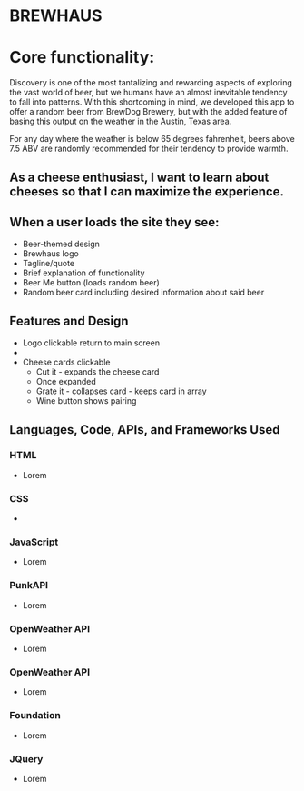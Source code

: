# BREWHAUS
# Core functionality:
Discovery is one of the most tantalizing and rewarding aspects of exploring the vast world of beer, but we humans have an almost inevitable tendency to fall into patterns. With this shortcoming in mind, we developed this app to offer a random beer from BrewDog Brewery, but with the added feature of basing this output on the weather in the Austin, Texas area.

For any day where the weather is below 65 degrees fahrenheit, beers above 7.5 ABV are randomly recommended for their tendency to provide warmth.

## As a cheese enthusiast, I want to learn about cheeses so that I can maximize the experience. 

## When a user loads the site they see:
- Beer-themed design
- Brewhaus logo
- Tagline/quote
- Brief explanation of functionality
- Beer Me button (loads random beer)
- Random beer card including desired information about said beer 

## Features and Design
- Logo clickable return to main screen
- 
- Cheese cards clickable
    - Cut it - expands the cheese card
    - Once expanded
     - Grate it - collapses card - keeps card in array
     - Wine button shows pairing

## Languages, Code, APIs, and Frameworks Used
### HTML
- Lorem
### CSS
- 
### JavaScript
- Lorem
### PunkAPI
- Lorem
### OpenWeather API
- Lorem
### OpenWeather API
- Lorem
### Foundation
- Lorem
### JQuery
- Lorem
